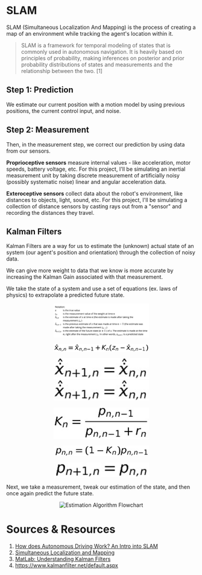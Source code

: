 # SLAM
SLAM (Simultaneous Localization And Mapping) is the process of creating a map of an environment while tracking the agent's location within it.

>SLAM is a framework for temporal modeling of states that is commonly used in autonomous navigation. It is heavily based on principles of probability, making inferences on posterior and prior probability distributions of states and measurements and the relationship between the two. [1]

## Step 1: Prediction
We estimate our current position with a motion model by using previous positions, the current control input, and noise.

## Step 2: Measurement
Then, in the measurement step, we correct our prediction by using data from our sensors.

**Proprioceptive sensors** measure internal values - like acceleration, motor speeds, battery voltage, etc. For this project, I'll be simulating an inertial measurement unit by taking discrete measurement of artificially noisy (possibly systematic noise) linear and angular acceleration data.

**Exteroceptive sensors** collect data about the robot's environment, like distances to objects, light, sound, etc. For this project, I'll be simulating a collection of distance sensors by casting rays out from a "sensor" and recording the distances they travel.


## Kalman Filters

Kalman Filters are a way for us to estimate the (unknown) actual state of an system (our agent's position and orientation) through the collection of noisy data.

We can give more weight to data that we know is more accurate by increasing the Kalman Gain associated with that measurement.

We take the state of a system and use a set of equations (ex. laws of physics) to extrapolate a predicted future state.

<p align="center">
<img style="width:50%" alt="State Update Equation" src="/images/Symbols.png">
</p>

<p align="center">
<img style="width:50%" alt="State Update Equation" src="/images/StateUpdateEquation.png">
</p>

<p align="center">
<img style="width:50%" alt="State Extrapolation Equation" src="/images/StateExtrapolationEquation2.png">
<img style="width:50%" alt="State Extrapolation Equation" src="/images/StateExtrapolationEquation2.png">
</p>

<p align="center">
<img style="width:50%" alt="Kalman Gain Equation" src="/images/KalmanGainEquation.png">
</p>

<p align="center">
<img style="width:50%" alt="Covariance Update Equation" src="/images/CovarianceUpdateEquation.png">
</p>

<p align="center">
<img style="width:50%" alt="Covariance Extrapolation Equation" src="/images/CovarianceExtrapolationEquation.png">
</p>

Next, we take a measurement, tweak our estimation of the state, and then once again predict the future state.

<p align="center">
<img alt="Estimation Algorithm Flowchart" src="https://www.kalmanfilter.net/img/AlphaBeta/ex2_estimationAlgorithm.png">
</p>

# Sources & Resources
1. [How does Autonomous Driving Work? An Intro into SLAM](https://towardsdatascience.com/slam-intro-fd833ef29e4e)
2. [Simultaneous Localization and Mapping](https://en.wikipedia.org/wiki/Simultaneous_localization_and_mapping)
3. [MatLab: Understanding Kalman Filters](https://www.youtube.com/watch?v=mwn8xhgNpFY&list=PLn8PRpmsu08pzi6EMiYnR-076Mh-q3tWr)
4. https://www.kalmanfilter.net/default.aspx
